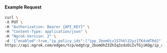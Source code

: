 <!-- Code generated for API Clients. DO NOT EDIT. -->

#### Example Request

```bash
curl \
-X PUT \
-H "Authorization: Bearer {API_KEY}" \
-H "Content-Type: application/json" \
-H "Ngrok-Version: 2" \
-d '{"enabled":true,"ip_policy_ids":["ipp_2bomOiv157hkl32yz1TK4vWTRdJ"]}' \
https://api.ngrok.com/edges/tcp/edgtcp_2bomOhZ3ZhIq3zdzDiIvTGjiKQg/ip_restriction
```
